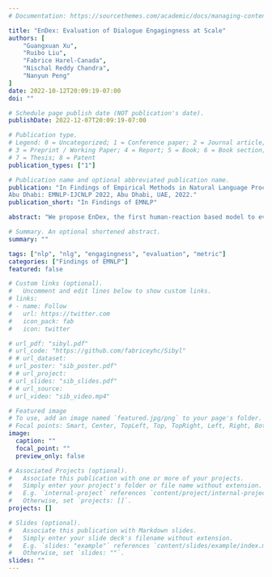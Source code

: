 ```yaml
---
# Documentation: https://sourcethemes.com/academic/docs/managing-content/

title: "EnDex: Evaluation of Dialogue Engagingness at Scale"
authors: [
	"Guangxuan Xu",
	"Ruibo Liu",
	"Fabrice Harel-Canada", 
	"Nischal Reddy Chandra",
	"Nanyun Peng"
]
date: 2022-10-12T20:09:19-07:00
doi: ""

# Schedule page publish date (NOT publication's date).
publishDate: 2022-12-07T20:09:19-07:00

# Publication type.
# Legend: 0 = Uncategorized; 1 = Conference paper; 2 = Journal article;
# 3 = Preprint / Working Paper; 4 = Report; 5 = Book; 6 = Book section;
# 7 = Thesis; 8 = Patent
publication_types: ["1"]

# Publication name and optional abbreviated publication name.
publication: "In Findings of Empirical Methods in Natural Language Processing
Abu Dhabi: EMNLP-IJCNLP 2022, Abu Dhabi, UAE, 2022."
publication_short: "In Findings of EMNLP"

abstract: "We propose EnDex, the first human-reaction based model to evaluate dialogue engagingness. EnDex is trained on 80k Reddit-based Engagement Dataset (RED) curated using a novel distant-supervision framework. %for training automatic metric. Engagingness is a key measure that captures high-level quality of AI dialogue systems and closely reflects actual user experience. However, data shortage, plus the abstract and extensive definition of engagingness makes it challenging to develop an automatic metric. Our work departs from mainstream approaches that use synthetic negative examples to train binary classifiers, and instead, proposes a solution using distant-supervision from human-reaction feedback."

# Summary. An optional shortened abstract.
summary: ""

tags: ["nlp", "nlg", "engagingness", "evaluation", "metric"]
categories: ["Findings of EMNLP"]
featured: false

# Custom links (optional).
#   Uncomment and edit lines below to show custom links.
# links:
# - name: Follow
#   url: https://twitter.com
#   icon_pack: fab
#   icon: twitter

# url_pdf: "sibyl.pdf"
# url_code: "https://github.com/fabriceyhc/Sibyl"
# # url_dataset:
# url_poster: "sib_poster.pdf"
# # url_project:
# url_slides: "sib_slides.pdf"
# # url_source:
# url_video: "sib_video.mp4"

# Featured image
# To use, add an image named `featured.jpg/png` to your page's folder. 
# Focal points: Smart, Center, TopLeft, Top, TopRight, Left, Right, BottomLeft, Bottom, BottomRight.
image:
  caption: ""
  focal_point: ""
  preview_only: false

# Associated Projects (optional).
#   Associate this publication with one or more of your projects.
#   Simply enter your project's folder or file name without extension.
#   E.g. `internal-project` references `content/project/internal-project/index.md`.
#   Otherwise, set `projects: []`.
projects: []

# Slides (optional).
#   Associate this publication with Markdown slides.
#   Simply enter your slide deck's filename without extension.
#   E.g. `slides: "example"` references `content/slides/example/index.md`.
#   Otherwise, set `slides: ""`.
slides: ""
---
```

